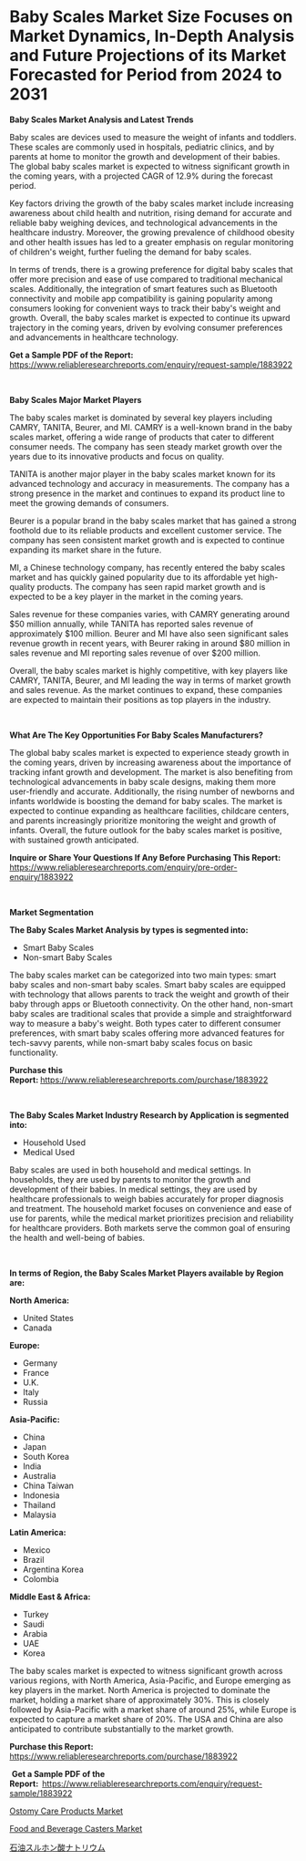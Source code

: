<p><h1>Baby Scales Market Size Focuses on Market Dynamics, In-Depth Analysis and Future Projections of its Market Forecasted for Period from 2024 to 2031</h1></p><p><strong>Baby Scales Market Analysis and Latest Trends</strong></p>
<p><p>Baby scales are devices used to measure the weight of infants and toddlers. These scales are commonly used in hospitals, pediatric clinics, and by parents at home to monitor the growth and development of their babies. The global baby scales market is expected to witness significant growth in the coming years, with a projected CAGR of 12.9% during the forecast period.</p><p>Key factors driving the growth of the baby scales market include increasing awareness about child health and nutrition, rising demand for accurate and reliable baby weighing devices, and technological advancements in the healthcare industry. Moreover, the growing prevalence of childhood obesity and other health issues has led to a greater emphasis on regular monitoring of children's weight, further fueling the demand for baby scales.</p><p>In terms of trends, there is a growing preference for digital baby scales that offer more precision and ease of use compared to traditional mechanical scales. Additionally, the integration of smart features such as Bluetooth connectivity and mobile app compatibility is gaining popularity among consumers looking for convenient ways to track their baby's weight and growth. Overall, the baby scales market is expected to continue its upward trajectory in the coming years, driven by evolving consumer preferences and advancements in healthcare technology.</p></p>
<p><strong>Get a Sample PDF of the Report:&nbsp;</strong> <a href="https://www.reliableresearchreports.com/enquiry/request-sample/1883922">https://www.reliableresearchreports.com/enquiry/request-sample/1883922</a></p>
<p>&nbsp;</p>
<p><strong>Baby Scales Major Market Players</strong></p>
<p><p>The baby scales market is dominated by several key players including CAMRY, TANITA, Beurer, and MI. CAMRY is a well-known brand in the baby scales market, offering a wide range of products that cater to different consumer needs. The company has seen steady market growth over the years due to its innovative products and focus on quality.</p><p>TANITA is another major player in the baby scales market known for its advanced technology and accuracy in measurements. The company has a strong presence in the market and continues to expand its product line to meet the growing demands of consumers.</p><p>Beurer is a popular brand in the baby scales market that has gained a strong foothold due to its reliable products and excellent customer service. The company has seen consistent market growth and is expected to continue expanding its market share in the future.</p><p>MI, a Chinese technology company, has recently entered the baby scales market and has quickly gained popularity due to its affordable yet high-quality products. The company has seen rapid market growth and is expected to be a key player in the market in the coming years.</p><p>Sales revenue for these companies varies, with CAMRY generating around $50 million annually, while TANITA has reported sales revenue of approximately $100 million. Beurer and MI have also seen significant sales revenue growth in recent years, with Beurer raking in around $80 million in sales revenue and MI reporting sales revenue of over $200 million.</p><p>Overall, the baby scales market is highly competitive, with key players like CAMRY, TANITA, Beurer, and MI leading the way in terms of market growth and sales revenue. As the market continues to expand, these companies are expected to maintain their positions as top players in the industry.</p></p>
<p>&nbsp;</p>
<p><strong>What Are The Key Opportunities For Baby Scales Manufacturers?</strong></p>
<p><p>The global baby scales market is expected to experience steady growth in the coming years, driven by increasing awareness about the importance of tracking infant growth and development. The market is also benefiting from technological advancements in baby scale designs, making them more user-friendly and accurate. Additionally, the rising number of newborns and infants worldwide is boosting the demand for baby scales. The market is expected to continue expanding as healthcare facilities, childcare centers, and parents increasingly prioritize monitoring the weight and growth of infants. Overall, the future outlook for the baby scales market is positive, with sustained growth anticipated.</p></p>
<p><strong>Inquire or Share Your Questions If Any Before Purchasing This Report:</strong> <a href="https://www.reliableresearchreports.com/enquiry/pre-order-enquiry/1883922">https://www.reliableresearchreports.com/enquiry/pre-order-enquiry/1883922</a></p>
<p>&nbsp;</p>
<p><strong>Market Segmentation</strong></p>
<p><strong>The Baby Scales Market Analysis by types is segmented into:</strong></p>
<p><ul><li>Smart Baby Scales</li><li>Non-smart Baby Scales</li></ul></p>
<p><p>The baby scales market can be categorized into two main types: smart baby scales and non-smart baby scales. Smart baby scales are equipped with technology that allows parents to track the weight and growth of their baby through apps or Bluetooth connectivity. On the other hand, non-smart baby scales are traditional scales that provide a simple and straightforward way to measure a baby's weight. Both types cater to different consumer preferences, with smart baby scales offering more advanced features for tech-savvy parents, while non-smart baby scales focus on basic functionality.</p></p>
<p><strong>Purchase this Report:&nbsp;</strong><a href="https://www.reliableresearchreports.com/purchase/1883922">https://www.reliableresearchreports.com/purchase/1883922</a></p>
<p>&nbsp;</p>
<p><strong>The Baby Scales Market Industry Research by Application is segmented into:</strong></p>
<p><ul><li>Household Used</li><li>Medical Used</li></ul></p>
<p><p>Baby scales are used in both household and medical settings. In households, they are used by parents to monitor the growth and development of their babies. In medical settings, they are used by healthcare professionals to weigh babies accurately for proper diagnosis and treatment. The household market focuses on convenience and ease of use for parents, while the medical market prioritizes precision and reliability for healthcare providers. Both markets serve the common goal of ensuring the health and well-being of babies.</p></p>
<p>&nbsp;</p>
<p><strong>In terms of Region, the Baby Scales Market Players available by Region are:</strong></p>
<p>
    <p> <strong> North America: </strong>
        <ul>
            <li>United States</li>
            <li>Canada</li>
        </ul>
        </p> 
    <p> <strong> Europe: </strong>
        <ul>
            <li>Germany</li>
            <li>France</li>
            <li>U.K.</li>
            <li>Italy</li>
            <li>Russia</li>
        </ul>
        </p> 
    <p> <strong> Asia-Pacific: </strong>
        <ul>
            <li>China</li>
            <li>Japan</li>
            <li>South Korea</li>
            <li>India</li>
            <li>Australia</li>
            <li>China Taiwan</li>
            <li>Indonesia</li>
            <li>Thailand</li>
            <li>Malaysia</li>
        </ul>
        </p> 
    <p> <strong> Latin America: </strong>
        <ul>
            <li>Mexico</li>
            <li>Brazil</li>
            <li>Argentina Korea</li>
            <li>Colombia</li>
        </ul>
        </p> 
    <p> <strong> Middle East & Africa: </strong>
        <ul>
            <li>Turkey</li>
            <li>Saudi</li>
            <li>Arabia</li>
            <li>UAE</li>
            <li>Korea</li>
        </ul>
    </p>
    </p>
<p><p>The baby scales market is expected to witness significant growth across various regions, with North America, Asia-Pacific, and Europe emerging as key players in the market. North America is projected to dominate the market, holding a market share of approximately 30%. This is closely followed by Asia-Pacific with a market share of around 25%, while Europe is expected to capture a market share of 20%. The USA and China are also anticipated to contribute substantially to the market growth.</p></p>
<p><strong>Purchase this Report: </strong><a href="https://www.reliableresearchreports.com/purchase/1883922">https://www.reliableresearchreports.com/purchase/1883922</a></p>
<p>&nbsp;<strong>Get a Sample PDF of the Report:&nbsp;&nbsp;</strong><a href="https://www.reliableresearchreports.com/enquiry/request-sample/1883922">https://www.reliableresearchreports.com/enquiry/request-sample/1883922</a></p>
<p><strong></strong></p>
<p><p><a href="https://www.linkedin.com/pulse/ostomy-care-products-market-comprehensive-report-its-share-1jdsc?trackingId=XjbsgM47X74Kc22Tdj9yhA%3D%3D">Ostomy Care Products Market</a></p><p><a href="https://www.linkedin.com/pulse/food-beverage-casters-market-size-focuses-dynamics-in-depth-zpwfc?trackingId=1gH5cBFlO331P68QGBViOg%3D%3D">Food and Beverage Casters Market</a></p><p><a href="https://github.com/zekaoe592392/Market-Research-Report-List-1/blob/main/708395913904.md">石油スルホン酸ナトリウム</a></p></p>